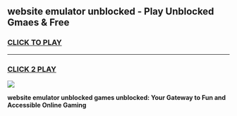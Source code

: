 
## website emulator unblocked - Play Unblocked Gmaes & Free
<h3>
<a href="https://news.freeplayer.one?title=website_emulator_unblocked&ref=23F">CLICK TO PLAY</a></h3>
<hr>

<h3>
<a href="https://news.freeplayer.one?title=website_emulator_unblocked&ref=23F">CLICK 2 PLAY</a>
  
</h3>

<a href="https://news.freeplayer.one?title=website_emulator_unblocked&ref=23F/"><img src="https://clearcache.store/games.png"></a>


**website emulator unblocked games unblocked: Your Gateway to Fun and Accessible Online Gaming**
